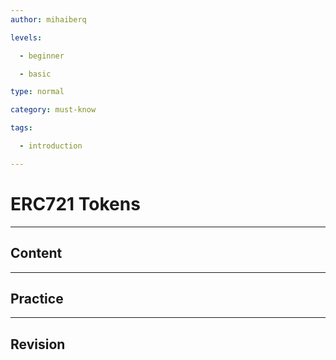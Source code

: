 ```yaml
---
author: mihaiberq

levels:

  - beginner

  - basic

type: normal

category: must-know

tags:

  - introduction

---
```

# ERC721 Tokens

---
## Content


---
## Practice

---
## Revision


